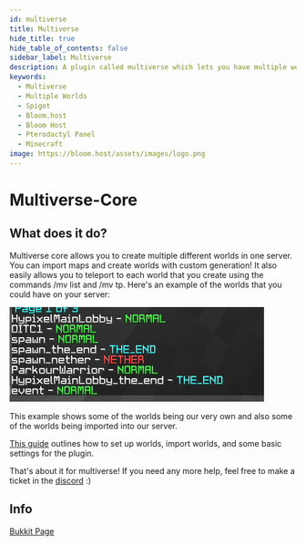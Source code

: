 ```yaml
---
id: multiverse
title: Multiverse
hide_title: true
hide_table_of_contents: false
sidebar_label: Multiverse
description: A plugin called multiverse which lets you have multiple worlds on one server.
keywords:
  - Multiverse
  - Multiple Worlds
  - Spigot
  - Bloom.host
  - Bloom Host
  - Pterodactyl Panel
  - Minecraft
image: https://bloom.host/assets/images/logo.png
---
```

# Multiverse-Core

## What does it do?

Multiverse core allows you to create multiple different worlds in one server. You can import maps and create worlds with custom generation! It also easily allows you to teleport to each world that you create using the commands /mv list and /mv tp. Here's an example of the worlds that you could have on your server:  

![multiverse is awesome, you can have a creative world and a survival world](../../static/img/multiverse/multiverse1.png)

This example shows some of the worlds being our very own and also some of the worlds being imported into our server.  

[This guide](https://github.com/Multiverse/Multiverse-Core/wiki/Basics) outlines how to set up worlds, import worlds, and some basic settings for the plugin.  

That's about it for multiverse! If you need any more help, feel free to make a ticket in the [discord](discord.gg/bloom) :)  

## Info

[Bukkit Page](https://dev.bukkit.org/projects/multiverse-core/files)
